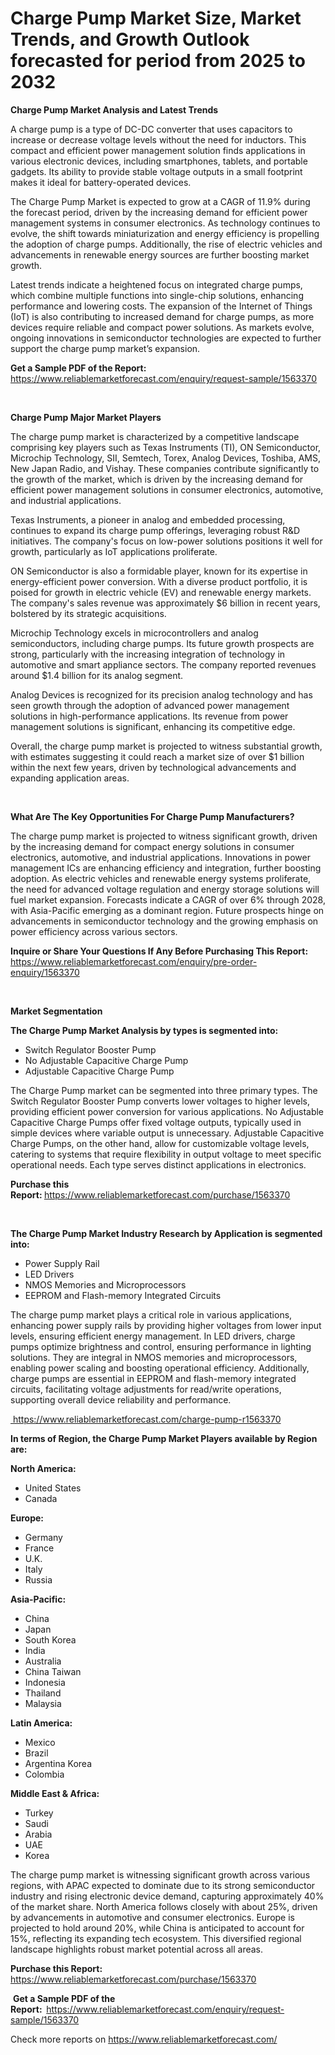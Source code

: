 <p><h1>Charge Pump Market Size, Market Trends, and Growth Outlook forecasted for period from 2025 to 2032</h1></p><p><strong>Charge Pump Market Analysis and Latest Trends</strong></p>
<p><p>A charge pump is a type of DC-DC converter that uses capacitors to increase or decrease voltage levels without the need for inductors. This compact and efficient power management solution finds applications in various electronic devices, including smartphones, tablets, and portable gadgets. Its ability to provide stable voltage outputs in a small footprint makes it ideal for battery-operated devices.</p><p>The Charge Pump Market is expected to grow at a CAGR of 11.9% during the forecast period, driven by the increasing demand for efficient power management systems in consumer electronics. As technology continues to evolve, the shift towards miniaturization and energy efficiency is propelling the adoption of charge pumps. Additionally, the rise of electric vehicles and advancements in renewable energy sources are further boosting market growth.</p><p>Latest trends indicate a heightened focus on integrated charge pumps, which combine multiple functions into single-chip solutions, enhancing performance and lowering costs. The expansion of the Internet of Things (IoT) is also contributing to increased demand for charge pumps, as more devices require reliable and compact power solutions. As markets evolve, ongoing innovations in semiconductor technologies are expected to further support the charge pump market’s expansion.</p></p>
<p><strong>Get a Sample PDF of the Report:&nbsp;</strong> <a href="https://www.reliablemarketforecast.com/enquiry/request-sample/1563370?utm_campaign=2210&utm_medium=2&utm_source=Github&utm_content=ia&utm_term=22022025&utm_id=charge-pump">https://www.reliablemarketforecast.com/enquiry/request-sample/1563370</a></p>
<p>&nbsp;</p>
<p><strong>Charge Pump Major Market Players</strong></p>
<p><p>The charge pump market is characterized by a competitive landscape comprising key players such as Texas Instruments (TI), ON Semiconductor, Microchip Technology, SII, Semtech, Torex, Analog Devices, Toshiba, AMS, New Japan Radio, and Vishay. These companies contribute significantly to the growth of the market, which is driven by the increasing demand for efficient power management solutions in consumer electronics, automotive, and industrial applications.</p><p>Texas Instruments, a pioneer in analog and embedded processing, continues to expand its charge pump offerings, leveraging robust R&D initiatives. The company's focus on low-power solutions positions it well for growth, particularly as IoT applications proliferate.</p><p>ON Semiconductor is also a formidable player, known for its expertise in energy-efficient power conversion. With a diverse product portfolio, it is poised for growth in electric vehicle (EV) and renewable energy markets. The company's sales revenue was approximately $6 billion in recent years, bolstered by its strategic acquisitions.</p><p>Microchip Technology excels in microcontrollers and analog semiconductors, including charge pumps. Its future growth prospects are strong, particularly with the increasing integration of technology in automotive and smart appliance sectors. The company reported revenues around $1.4 billion for its analog segment.</p><p>Analog Devices is recognized for its precision analog technology and has seen growth through the adoption of advanced power management solutions in high-performance applications. Its revenue from power management solutions is significant, enhancing its competitive edge.</p><p>Overall, the charge pump market is projected to witness substantial growth, with estimates suggesting it could reach a market size of over $1 billion within the next few years, driven by technological advancements and expanding application areas.</p></p>
<p>&nbsp;</p>
<p><strong>What Are The Key Opportunities For Charge Pump Manufacturers?</strong></p>
<p><p>The charge pump market is projected to witness significant growth, driven by the increasing demand for compact energy solutions in consumer electronics, automotive, and industrial applications. Innovations in power management ICs are enhancing efficiency and integration, further boosting adoption. As electric vehicles and renewable energy systems proliferate, the need for advanced voltage regulation and energy storage solutions will fuel market expansion. Forecasts indicate a CAGR of over 6% through 2028, with Asia-Pacific emerging as a dominant region. Future prospects hinge on advancements in semiconductor technology and the growing emphasis on power efficiency across various sectors.</p></p>
<p><strong>Inquire or Share Your Questions If Any Before Purchasing This Report:</strong> <a href="https://www.reliablemarketforecast.com/enquiry/pre-order-enquiry/1563370?utm_campaign=2210&utm_medium=2&utm_source=Github&utm_content=ia&utm_term=22022025&utm_id=charge-pump">https://www.reliablemarketforecast.com/enquiry/pre-order-enquiry/1563370</a></p>
<p>&nbsp;</p>
<p><strong>Market Segmentation</strong></p>
<p><strong>The Charge Pump Market Analysis by types is segmented into:</strong></p>
<p><ul><li>Switch Regulator Booster Pump</li><li>No Adjustable Capacitive Charge Pump</li><li>Adjustable Capacitive Charge Pump</li></ul></p>
<p><p>The Charge Pump market can be segmented into three primary types. The Switch Regulator Booster Pump converts lower voltages to higher levels, providing efficient power conversion for various applications. No Adjustable Capacitive Charge Pumps offer fixed voltage outputs, typically used in simple devices where variable output is unnecessary. Adjustable Capacitive Charge Pumps, on the other hand, allow for customizable voltage levels, catering to systems that require flexibility in output voltage to meet specific operational needs. Each type serves distinct applications in electronics.</p></p>
<p><strong>Purchase this Report:&nbsp;</strong><a href="https://www.reliablemarketforecast.com/purchase/1563370?utm_campaign=2210&utm_medium=2&utm_source=Github&utm_content=ia&utm_term=22022025&utm_id=charge-pump">https://www.reliablemarketforecast.com/purchase/1563370</a></p>
<p>&nbsp;</p>
<p><strong>The Charge Pump Market Industry Research by Application is segmented into:</strong></p>
<p><ul><li>Power Supply Rail</li><li>LED Drivers</li><li>NMOS Memories and Microprocessors</li><li>EEPROM and Flash-memory Integrated Circuits</li></ul></p>
<p><p>The charge pump market plays a critical role in various applications, enhancing power supply rails by providing higher voltages from lower input levels, ensuring efficient energy management. In LED drivers, charge pumps optimize brightness and control, ensuring performance in lighting solutions. They are integral in NMOS memories and microprocessors, enabling power scaling and boosting operational efficiency. Additionally, charge pumps are essential in EEPROM and flash-memory integrated circuits, facilitating voltage adjustments for read/write operations, supporting overall device reliability and performance.</p></p>
<p><a href="https://www.reliablemarketforecast.com/charge-pump-r1563370?utm_campaign=2210&utm_medium=2&utm_source=Github&utm_content=ia&utm_term=22022025&utm_id=charge-pump">&nbsp;https://www.reliablemarketforecast.com/charge-pump-r1563370</a></p>
<p><strong>In terms of Region, the Charge Pump Market Players available by Region are:</strong></p>
<p>
    <p> <strong> North America: </strong>
        <ul>
            <li>United States</li>
            <li>Canada</li>
        </ul>
        </p> 
    <p> <strong> Europe: </strong>
        <ul>
            <li>Germany</li>
            <li>France</li>
            <li>U.K.</li>
            <li>Italy</li>
            <li>Russia</li>
        </ul>
        </p> 
    <p> <strong> Asia-Pacific: </strong>
        <ul>
            <li>China</li>
            <li>Japan</li>
            <li>South Korea</li>
            <li>India</li>
            <li>Australia</li>
            <li>China Taiwan</li>
            <li>Indonesia</li>
            <li>Thailand</li>
            <li>Malaysia</li>
        </ul>
        </p> 
    <p> <strong> Latin America: </strong>
        <ul>
            <li>Mexico</li>
            <li>Brazil</li>
            <li>Argentina Korea</li>
            <li>Colombia</li>
        </ul>
        </p> 
    <p> <strong> Middle East & Africa: </strong>
        <ul>
            <li>Turkey</li>
            <li>Saudi</li>
            <li>Arabia</li>
            <li>UAE</li>
            <li>Korea</li>
        </ul>
    </p>
    </p>
<p><p>The charge pump market is witnessing significant growth across various regions, with APAC expected to dominate due to its strong semiconductor industry and rising electronic device demand, capturing approximately 40% of the market share. North America follows closely with about 25%, driven by advancements in automotive and consumer electronics. Europe is projected to hold around 20%, while China is anticipated to account for 15%, reflecting its expanding tech ecosystem. This diversified regional landscape highlights robust market potential across all areas.</p></p>
<p><strong>Purchase this Report: </strong><a href="https://www.reliablemarketforecast.com/purchase/1563370?utm_campaign=2210&utm_medium=2&utm_source=Github&utm_content=ia&utm_term=22022025&utm_id=charge-pump">https://www.reliablemarketforecast.com/purchase/1563370</a></p>
<p>&nbsp;<strong>Get a Sample PDF of the Report:&nbsp;&nbsp;</strong><a href="https://www.reliablemarketforecast.com/enquiry/request-sample/1563370?utm_campaign=2210&utm_medium=2&utm_source=Github&utm_content=ia&utm_term=22022025&utm_id=charge-pump">https://www.reliablemarketforecast.com/enquiry/request-sample/1563370</a></p>
<p><strong></strong></p>
<p>Check more reports on <a href="https://www.reliablemarketforecast.com/?utm_campaign=2210&utm_medium=2&utm_source=Github&utm_content=ia&utm_term=22022025&utm_id=charge-pump">https://www.reliablemarketforecast.com/</a></p>